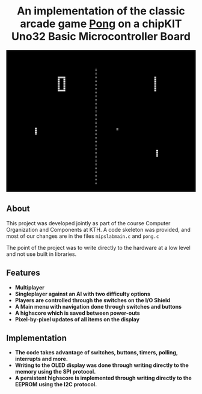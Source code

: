 <h1 align="center">An implementation of the classic arcade game <a href="https://en.wikipedia.org/wiki/Pong">Pong</a> on a chipKIT Uno32 Basic Microcontroller Board </h1>


<p align="center">
  <img src="./docs/images/Pong.png" />
</p>


## About

This project was developed jointly as part of the course Computer Organization and Components at KTH. A code skeleton was provided, and most of our changes are in the files ```mipslabmain.c``` and ```pong.c```

The point of the project was to write directly to the hardware at a low level and not use built in libraries. 

## Features


- **Multiplayer**
- **Singleplayer against an AI with two difficulty options**
- **Players are controlled through the switches on the I/O Shield**
- **A Main menu with navigation done through switches and buttons**
- **A highscore which is saved between power-outs**
- **Pixel-by-pixel updates of all items on the display**

## Implementation


- **The code takes advantage of switches, buttons, timers, polling, interrupts and more.** 
- **Writing to the OLED display was done through writing directly to the memory using the SPI protocol.**
- **A persistent highscore is implemented through writing directly to the EEPROM using the I2C protocol.** 


